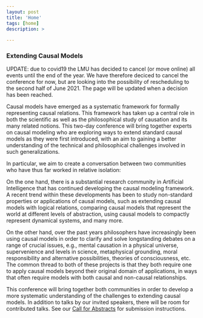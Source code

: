 ```yaml
---
layout: post
title: 'Home'
tags: [home]
description: >
  
---
```


### Extending Causal Models

UPDATE: due to covid19 the LMU has decided to cancel (or move online) all events until the end of the year. We have therefore deciced to cancel the conference for now, but are looking into the possibility of rescheduling to the second half of June 2021. The page will be updated when a decision has been reached.

Causal models have emerged as a systematic framework for formally representing causal relations. This framework has taken up a central role in both the scientific as well as the philosophical study of causation and its many related notions. This two-day conference will bring together experts on causal modeling who are exploring ways to extend standard causal models as they were first introduced, with an aim to gaining a better understanding of the technical and philosophical challenges involved in such generalizations. 

In particular, we aim to create a conversation between two communities who have thus far worked in relative isolation:

On the one hand, there is a substantial research community in Artificial Intelligence that has continued developing the causal modeling framework. A recent trend within these developments has been to study non-standard properties or applications of causal models, such as extending causal models with logical relations, comparing causal models that represent the world at different levels of abstraction, using causal models to compactly represent dynamical systems, and many more. 

On the other hand, over the past years philosophers have increasingly been using causal models in order to clarify and solve longstanding debates on a range of crucial issues, e.g., mental causation in a physical universe, supervenience and levels in science, metaphysical grounding, moral responsibility and alternative possibilities, theories of consciousness, etc. The common thread to both of these projects is that they both require one to apply causal models beyond their original domain of applications, in ways that often require models with both causal and non-causal relationships. 

This conference will bring together both communities in order to develop a more systematic understanding of the challenges to extending causal models. In addition to talks by our invited speakers, there will be room for contributed talks. See our [Call for Abstracts](https://sanderbeckers.github.io/extendingcausalmodels/tag/cfa/) for submission instructions. 

